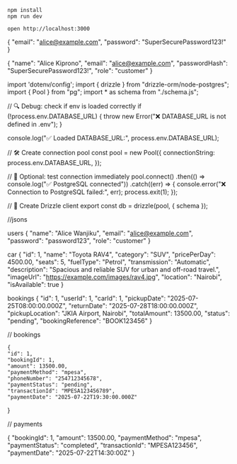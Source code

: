 ```
npm install
npm run dev
```

```
open http://localhost:3000
```
{
  "email": "alice@example.com",
  "password": "SuperSecurePassword123!"
}

{
  "name": "Alice Kiprono",
  "email": "alice@example.com",
  "passwordHash": "SuperSecurePassword123!",
  "role": "customer"
}


import 'dotenv/config';
import { drizzle } from "drizzle-orm/node-postgres";
import { Pool } from "pg";
import * as schema from "./schema.js";

// 🔍 Debug: check if env is loaded correctly
if (!process.env.DATABASE_URL) {
  throw new Error("❌ DATABASE_URL is not defined in .env");
}

console.log("✅ Loaded DATABASE_URL:", process.env.DATABASE_URL);

// 🛠️ Create connection pool
const pool = new Pool({
  connectionString: process.env.DATABASE_URL,
});

// 🧪 Optional: test connection immediately
pool.connect()
  .then(() => console.log("✅ PostgreSQL connected"))
  .catch((err) => {
    console.error("❌ Connection to PostgreSQL failed:", err);
    process.exit(1);
  });

// 🌱 Create Drizzle client
export const db = drizzle(pool, { schema });


//jsons 


users
  {
    "name": "Alice Wanjiku",
    "email": "alice@example.com",
    "password": "password123",
    "role": "customer"
  }

car
  {
    "id": 1,
    "name": "Toyota RAV4",
    "category": "SUV",
    "pricePerDay": 4500.00,
    "seats": 5,
    "fuelType": "Petrol",
    "transmission": "Automatic",
    "description": "Spacious and reliable SUV for urban and off-road travel.",
    "imageUrl": "https://example.com/images/rav4.jpg",
    "location": "Nairobi",
    "isAvailable": true
  }


  bookings 
  {
    "id": 1,
    "userId": 1,
    "carId": 1,
    "pickupDate": "2025-07-25T08:00:00.000Z",
    "returnDate": "2025-07-28T18:00:00.000Z",
    "pickupLocation": "JKIA Airport, Nairobi",
    "totalAmount": 13500.00,
    "status": "pending",
    "bookingReference": "BOOK123456"
  }


// bookings

    {
    "id": 1,
    "bookingId": 1,
    "amount": 13500.00,
    "paymentMethod": "mpesa",
    "phoneNumber": "254712345678",
    "paymentStatus": "pending",
    "transactionId": "MPESA123456789",
    "paymentDate": "2025-07-22T19:30:00.000Z"
  }

  // payments

  {
    "bookingId": 1,
    "amount": 13500.00,
    "paymentMethod": "mpesa",
    "paymentStatus": "completed",
    "transactionId": "MPESA123456",
    "paymentDate": "2025-07-22T14:30:00Z"
  }